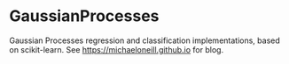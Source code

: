 # GaussianProcesses
Gaussian Processes regression and classification implementations, based on scikit-learn. See https://michaeloneill.github.io for blog.
